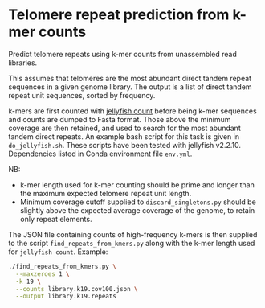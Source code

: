 Telomere repeat prediction from k-mer counts
============================================

Predict telomere repeats using k-mer counts from unassembled read libraries.

This assumes that telomeres are the most abundant direct tandem repeat
sequences in a given genome library. The output is a list of direct tandem
repeat unit sequences, sorted by frequency.

k-mers are first counted with [jellyfish
count](https://github.com/gmarcais/Jellyfish) before being k-mer sequences and
counts are dumped to Fasta format. Those above the minimum coverage are then
retained, and used to search for the most abundant tandem direct repeats. An
example bash script for this task is given in `do_jellyfish.sh`. These scripts
have been tested with jellyfish v2.2.10. Dependencies listed in Conda
environment file `env.yml`.

NB:

 * k-mer length used for k-mer counting should be prime and longer than the
   maximum expected telomere repeat unit length.
 * Minimum coverage cutoff supplied to `discard_singletons.py` should be
   slightly above the expected average coverage of the genome, to retain only
   repeat elements.

The JSON file containing counts of high-frequency k-mers is then supplied to
the script `find_repeats_from_kmers.py` along with the k-mer length used for
`jellyfish count`. Example:

```bash
./find_repeats_from_kmers.py \
  --maxzeroes 1 \
  -k 19 \
  --counts library.k19.cov100.json \
  --output library.k19.repeats
```
